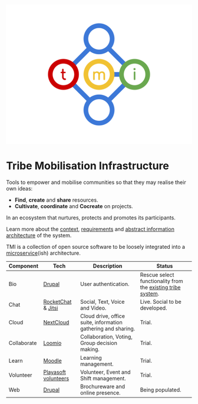 ![TMI Logo](./docs/svg/tmi.svg)

# Tribe Mobilisation Infrastructure

Tools to empower and mobilise communities so that they may realise their own 
ideas:

* **Find**, **create** and **share** resources.
* **Cultivate**, **coordinate** and **Cocreate** on projects.

In an ecosystem that nurtures, protects and promotes its participants.

Learn more about the [context](./docs/context.md), [requirements](./docs/requirements.md) and [abstract information architecture](./docs/architecture.md) of the system.

TMI is a collection of open source software to be loosely integrated into a [microservice](https://microservices.io)(ish) architecture.

| Component | Tech | Description | Status |
| -- | -- | -- | -- |
| Bio | [Drupal](https://drupal.org) | User authentication. | Rescue select functionality from the [existing tribe system](https://github.com/afrikaburn/tribe).
| Chat | [RocketChat](https://rocket.chat) & [Jitsi](https://jitsy.org) | Social, Text, Voice and Video. | Live. Social to be developed. |
| Cloud | [NextCloud](https://nextcloud.) | Cloud drive, office suite, information gathering and sharing. | Trial. |
| Collaborate | [Loomio](hhtps://loomio.org) | Collaboration, Voting, Group decision making. | Trial. |
| Learn | [Moodle](https://moodle.org) | Learning management. | Trial. |
| Volunteer| [Playasoft volunteers](https://github.com/playasoft/volunteers) | Volunteer, Event and Shift management. | Trial. |
| Web | [Drupal](drupal.org) | Brochureware and online presence. | Being populated. |